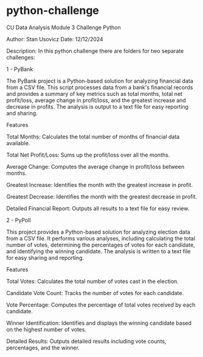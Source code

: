 # python-challenge
CU Data Analysis Module 3 Challenge Python

Author: Stan Usovicz 
Date: 12/12/2024 

Description: In this python challenge there are folders for two separate challenges: 

1 - PyBank

The PyBank project is a Python-based solution for analyzing financial data from a CSV file. This script processes data from a bank's financial records and provides a summary of key metrics such as total months, total net profit/loss, average change in profit/loss, and the greatest increase and decrease in profits. The analysis is output to a text file for easy reporting and sharing.

Features

Total Months: Calculates the total number of months of financial data available.

Total Net Profit/Loss: Sums up the profit/loss over all the months.

Average Change: Computes the average change in profit/loss between months.

Greatest Increase: Identifies the month with the greatest increase in profit.

Greatest Decrease: Identifies the month with the greatest decrease in profit.

Detailed Financial Report: Outputs all results to a text file for easy review.

2 - PyPoll

This project provides a Python-based solution for analyzing election data from a CSV file. It performs various analyses, including calculating the total number of votes, determining the percentages of votes for each candidate, and identifying the winning candidate. The analysis is written to a text file for easy sharing and reporting.

Features

Total Votes: Calculates the total number of votes cast in the election.

Candidate Vote Count: Tracks the number of votes for each candidate.

Vote Percentage: Computes the percentage of total votes received by each candidate.

Winner Identification: Identifies and displays the winning candidate based on the highest number of votes.

Detailed Results: Outputs detailed results including vote counts, percentages, and the winner.
